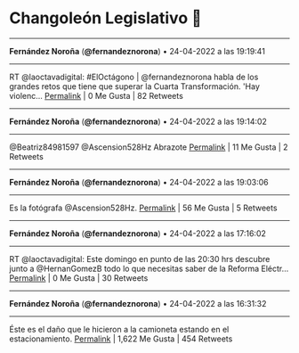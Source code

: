 # Changoleón Legislativo 🙈
*****
**Fernández Noroña** (**@fernandeznorona**) • 24-04-2022 a las 19:19:41
*****
RT @laoctavadigital: #ElOctágono | @fernandeznorona habla de los grandes retos que tiene que superar la Cuarta Transformación. 'Hay violenc…
[Permalink](https://twitter.com/fernandeznorona/status/1518429514497413120) | 0 Me Gusta | 82 Retweets
*****
**Fernández Noroña** (**@fernandeznorona**) • 24-04-2022 a las 19:14:02
*****
@Beatriz84981597 @Ascension528Hz Abrazote
[Permalink](https://twitter.com/fernandeznorona/status/1518428089864314880) | 11 Me Gusta | 2 Retweets
*****
**Fernández Noroña** (**@fernandeznorona**) • 24-04-2022 a las 19:03:06
*****
Es la fotógrafa @Ascension528Hz.
[Permalink](https://twitter.com/fernandeznorona/status/1518425340321878017) | 56 Me Gusta | 5 Retweets
*****
**Fernández Noroña** (**@fernandeznorona**) • 24-04-2022 a las 17:16:02
*****
RT @laoctavadigital: Este domingo en punto de las 20:30 hrs descubre junto a @HernanGomezB todo lo que necesitas saber de la Reforma Eléctr…
[Permalink](https://twitter.com/fernandeznorona/status/1518398396586938368) | 0 Me Gusta | 30 Retweets
*****
**Fernández Noroña** (**@fernandeznorona**) • 24-04-2022 a las 16:31:32
*****
Éste es el daño que le hicieron a la camioneta estando en el estacionamiento.
[Permalink](https://twitter.com/fernandeznorona/status/1518387197048619010) | 1,622 Me Gusta | 454 Retweets